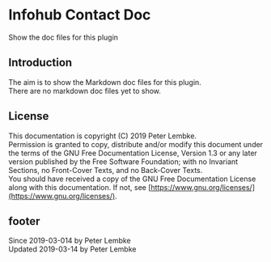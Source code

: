 # Infohub Contact Doc
Show the doc files for this plugin

## Introduction
The aim is to show the Markdown doc files for this plugin.  
There are no markdown doc files yet to show.

## License
This documentation is copyright (C) 2019 Peter Lembke.  
Permission is granted to copy, distribute and/or modify this document under the terms of the GNU Free Documentation License, Version 1.3 or any later version published by the Free Software Foundation; with no Invariant Sections, no Front-Cover Texts, and no Back-Cover Texts.  
You should have received a copy of the GNU Free Documentation License along with this documentation. If not, see [https://www.gnu.org/licenses/](https://www.gnu.org/licenses/).

## footer
Since 2019-03-014 by Peter Lembke  
Updated 2019-03-14 by Peter Lembke
